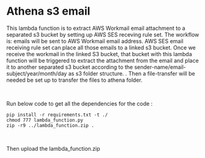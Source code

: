 # Athena s3 email 

This lambda function is to extract AWS Workmail email attachment to a separated s3 bucket by setting up AWS SES receving rule set. The workflow is: emails will be sent to AWS Workmail email address. AWS SES email receiving rule set can place all those emails to a linked s3 bucket. Once we receive the workmail in the linked S3 bucket, that bucket with this lambda function will be triggered to extract the attachment from the email and place it to another separated s3 bucket according to the sender-name/email-subject/year/month/day as s3 folder structure. . Then a file-transfer will be needed be set up to transfer the files to athena folder.

<br/>
 
Run below code to get all the dependencies for the code : 
```
pip install -r requirements.txt -t ./
chmod 777 lambda_function.py
zip -r9 ../lambda_function.zip .
```

<br/>

Then upload the lambda_function.zip